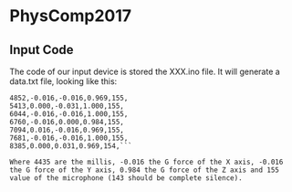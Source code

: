 # PhysComp2017

## Input Code
The code of our input device is stored the XXX.ino file. 
It will generate a data.txt file, looking like this:

```4435,-0.016,-0.016,0.984,155,
4852,-0.016,-0.016,0.969,155,
5413,0.000,-0.031,1.000,155,
6044,-0.016,-0.016,1.000,155,
6760,-0.016,0.000,0.984,155,
7094,0.016,-0.016,0.969,155,
7681,-0.016,-0.016,1.000,155,
8385,0.000,0.031,0.969,154,```

Where 4435 are the millis, -0.016 the G force of the X axis, -0.016 the G force of the Y axis, 0.984 the G force of the Z axis and 155 value of the microphone (143 should be complete silence).
